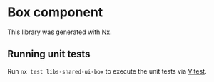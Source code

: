 # Box component

This library was generated with [Nx](https://nx.dev).

## Running unit tests

Run `nx test libs-shared-ui-box` to execute the unit tests via [Vitest](https://vitest.dev/).
